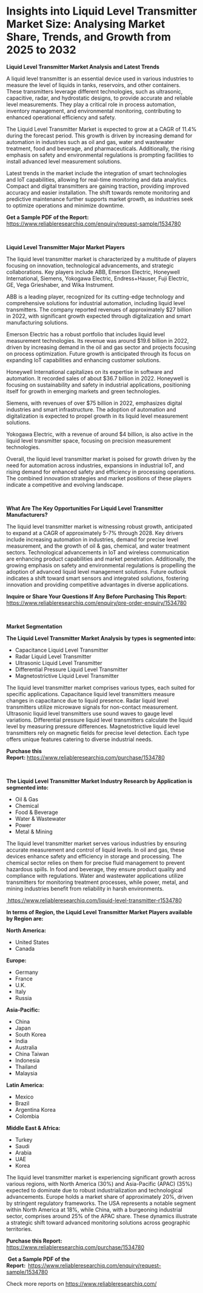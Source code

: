 <p><h1>Insights into Liquid Level Transmitter Market Size: Analysing Market Share, Trends, and Growth from 2025 to 2032</h1></p><p><strong>Liquid Level Transmitter Market Analysis and Latest Trends</strong></p>
<p><p>A liquid level transmitter is an essential device used in various industries to measure the level of liquids in tanks, reservoirs, and other containers. These transmitters leverage different technologies, such as ultrasonic, capacitive, radar, and hydrostatic designs, to provide accurate and reliable level measurements. They play a critical role in process automation, inventory management, and environmental monitoring, contributing to enhanced operational efficiency and safety.</p><p>The Liquid Level Transmitter Market is expected to grow at a CAGR of 11.4% during the forecast period. This growth is driven by increasing demand for automation in industries such as oil and gas, water and wastewater treatment, food and beverage, and pharmaceuticals. Additionally, the rising emphasis on safety and environmental regulations is prompting facilities to install advanced level measurement solutions. </p><p>Latest trends in the market include the integration of smart technologies and IoT capabilities, allowing for real-time monitoring and data analytics. Compact and digital transmitters are gaining traction, providing improved accuracy and easier installation. The shift towards remote monitoring and predictive maintenance further supports market growth, as industries seek to optimize operations and minimize downtime.</p></p>
<p><strong>Get a Sample PDF of the Report:&nbsp;</strong> <a href="https://www.reliableresearchiq.com/enquiry/request-sample/1534780?utm_campaign=2783&utm_medium=2&utm_source=Github&utm_content=ia&utm_term=08042025&utm_id=liquid-level-transmitter">https://www.reliableresearchiq.com/enquiry/request-sample/1534780</a></p>
<p>&nbsp;</p>
<p><strong>Liquid Level Transmitter Major Market Players</strong></p>
<p><p>The liquid level transmitter market is characterized by a multitude of players focusing on innovation, technological advancements, and strategic collaborations. Key players include ABB, Emerson Electric, Honeywell International, Siemens, Yokogawa Electric, Endress+Hauser, Fuji Electric, GE, Vega Grieshaber, and Wika Instrument. </p><p>ABB is a leading player, recognized for its cutting-edge technology and comprehensive solutions for industrial automation, including liquid level transmitters. The company reported revenues of approximately $27 billion in 2022, with significant growth expected through digitalization and smart manufacturing solutions.</p><p>Emerson Electric has a robust portfolio that includes liquid level measurement technologies. Its revenue was around $19.6 billion in 2022, driven by increasing demand in the oil and gas sector and projects focusing on process optimization. Future growth is anticipated through its focus on expanding IoT capabilities and enhancing customer solutions.</p><p>Honeywell International capitalizes on its expertise in software and automation. It recorded sales of about $36.7 billion in 2022. Honeywell is focusing on sustainability and safety in industrial applications, positioning itself for growth in emerging markets and green technologies.</p><p>Siemens, with revenues of over $75 billion in 2022, emphasizes digital industries and smart infrastructure. The adoption of automation and digitalization is expected to propel growth in its liquid level measurement solutions.</p><p>Yokogawa Electric, with a revenue of around $4 billion, is also active in the liquid level transmitter space, focusing on precision measurement technologies.</p><p>Overall, the liquid level transmitter market is poised for growth driven by the need for automation across industries, expansions in industrial IoT, and rising demand for enhanced safety and efficiency in processing operations. The combined innovation strategies and market positions of these players indicate a competitive and evolving landscape.</p></p>
<p>&nbsp;</p>
<p><strong>What Are The Key Opportunities For Liquid Level Transmitter Manufacturers?</strong></p>
<p><p>The liquid level transmitter market is witnessing robust growth, anticipated to expand at a CAGR of approximately 5-7% through 2028. Key drivers include increasing automation in industries, demand for precise level measurement, and the growth of oil & gas, chemical, and water treatment sectors. Technological advancements in IoT and wireless communication are enhancing product capabilities and market penetration. Additionally, the growing emphasis on safety and environmental regulations is propelling the adoption of advanced liquid level management solutions. Future outlook indicates a shift toward smart sensors and integrated solutions, fostering innovation and providing competitive advantages in diverse applications.</p></p>
<p><strong>Inquire or Share Your Questions If Any Before Purchasing This Report:</strong> <a href="https://www.reliableresearchiq.com/enquiry/pre-order-enquiry/1534780?utm_campaign=2783&utm_medium=2&utm_source=Github&utm_content=ia&utm_term=08042025&utm_id=liquid-level-transmitter">https://www.reliableresearchiq.com/enquiry/pre-order-enquiry/1534780</a></p>
<p>&nbsp;</p>
<p><strong>Market Segmentation</strong></p>
<p><strong>The Liquid Level Transmitter Market Analysis by types is segmented into:</strong></p>
<p><ul><li>Capacitance Liquid Level Transmitter</li><li>Radar Liquid Level Transmitter</li><li>Ultrasonic Liquid Level Transmitter</li><li>Differential Pressure Liquid Level Transmitter</li><li>Magnetostrictive Liquid Level Transmitter</li></ul></p>
<p><p>The liquid level transmitter market comprises various types, each suited for specific applications. Capacitance liquid level transmitters measure changes in capacitance due to liquid presence. Radar liquid level transmitters utilize microwave signals for non-contact measurement. Ultrasonic liquid level transmitters use sound waves to gauge level variations. Differential pressure liquid level transmitters calculate the liquid level by measuring pressure differences. Magnetostrictive liquid level transmitters rely on magnetic fields for precise level detection. Each type offers unique features catering to diverse industrial needs.</p></p>
<p><strong>Purchase this Report:&nbsp;</strong><a href="https://www.reliableresearchiq.com/purchase/1534780?utm_campaign=2783&utm_medium=2&utm_source=Github&utm_content=ia&utm_term=08042025&utm_id=liquid-level-transmitter">https://www.reliableresearchiq.com/purchase/1534780</a></p>
<p>&nbsp;</p>
<p><strong>The Liquid Level Transmitter Market Industry Research by Application is segmented into:</strong></p>
<p><ul><li>Oil & Gas</li><li>Chemical</li><li>Food & Beverage</li><li>Water & Wastewater</li><li>Power</li><li>Metal & Mining</li></ul></p>
<p><p>The liquid level transmitter market serves various industries by ensuring accurate measurement and control of liquid levels. In oil and gas, these devices enhance safety and efficiency in storage and processing. The chemical sector relies on them for precise fluid management to prevent hazardous spills. In food and beverage, they ensure product quality and compliance with regulations. Water and wastewater applications utilize transmitters for monitoring treatment processes, while power, metal, and mining industries benefit from reliability in harsh environments.</p></p>
<p><a href="https://www.reliableresearchiq.com/liquid-level-transmitter-r1534780?utm_campaign=2783&utm_medium=2&utm_source=Github&utm_content=ia&utm_term=08042025&utm_id=liquid-level-transmitter">&nbsp;https://www.reliableresearchiq.com/liquid-level-transmitter-r1534780</a></p>
<p><strong>In terms of Region, the Liquid Level Transmitter Market Players available by Region are:</strong></p>
<p>
    <p> <strong> North America: </strong>
        <ul>
            <li>United States</li>
            <li>Canada</li>
        </ul>
        </p> 
    <p> <strong> Europe: </strong>
        <ul>
            <li>Germany</li>
            <li>France</li>
            <li>U.K.</li>
            <li>Italy</li>
            <li>Russia</li>
        </ul>
        </p> 
    <p> <strong> Asia-Pacific: </strong>
        <ul>
            <li>China</li>
            <li>Japan</li>
            <li>South Korea</li>
            <li>India</li>
            <li>Australia</li>
            <li>China Taiwan</li>
            <li>Indonesia</li>
            <li>Thailand</li>
            <li>Malaysia</li>
        </ul>
        </p> 
    <p> <strong> Latin America: </strong>
        <ul>
            <li>Mexico</li>
            <li>Brazil</li>
            <li>Argentina Korea</li>
            <li>Colombia</li>
        </ul>
        </p> 
    <p> <strong> Middle East & Africa: </strong>
        <ul>
            <li>Turkey</li>
            <li>Saudi</li>
            <li>Arabia</li>
            <li>UAE</li>
            <li>Korea</li>
        </ul>
    </p>
    </p>
<p><p>The liquid level transmitter market is experiencing significant growth across various regions, with North America (30%) and Asia-Pacific (APAC) (35%) expected to dominate due to robust industrialization and technological advancements. Europe holds a market share of approximately 20%, driven by stringent regulatory frameworks. The USA represents a notable segment within North America at 18%, while China, with a burgeoning industrial sector, comprises around 25% of the APAC share. These dynamics illustrate a strategic shift toward advanced monitoring solutions across geographic territories.</p></p>
<p><strong>Purchase this Report: </strong><a href="https://www.reliableresearchiq.com/purchase/1534780?utm_campaign=2783&utm_medium=2&utm_source=Github&utm_content=ia&utm_term=08042025&utm_id=liquid-level-transmitter">https://www.reliableresearchiq.com/purchase/1534780</a></p>
<p>&nbsp;<strong>Get a Sample PDF of the Report:&nbsp;&nbsp;</strong><a href="https://www.reliableresearchiq.com/enquiry/request-sample/1534780?utm_campaign=2783&utm_medium=2&utm_source=Github&utm_content=ia&utm_term=08042025&utm_id=liquid-level-transmitter">https://www.reliableresearchiq.com/enquiry/request-sample/1534780</a></p>
<p><strong></strong></p>
<p>Check more reports on <a href="https://www.reliableresearchiq.com/?utm_campaign=2783&utm_medium=2&utm_source=Github&utm_content=ia&utm_term=08042025&utm_id=liquid-level-transmitter">https://www.reliableresearchiq.com/</a></p>